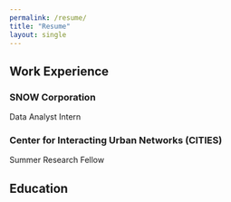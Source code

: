 ```yaml
---
permalink: /resume/
title: "Resume"
layout: single
---
```

## Work Experience

### SNOW Corporation
Data Analyst Intern

### Center for Interacting Urban Networks (CITIES)
Summer Research Fellow

## Education

